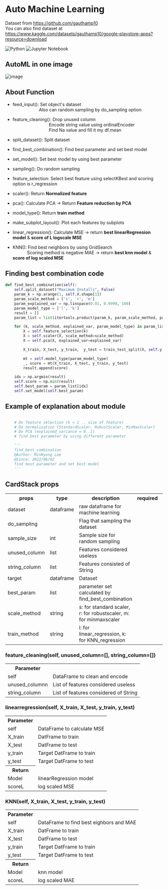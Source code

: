 # Auto Machine Learning
Dataset from https://github.com/gauthamp10  
You can also find dataset at https://www.kaggle.com/datasets/gauthamp10/google-playstore-apps?resource=download

![Python](https://img.shields.io/badge/python-3670A0?style=for-the-badge&logo=python&logoColor=ffdd54)
![Jupyter Notebook](https://img.shields.io/badge/jupyter-%23FA0F00.svg?style=for-the-badge&logo=jupyter&logoColor=white)

## AutoML in one image

![image](https://user-images.githubusercontent.com/71575861/174263501-a99f1445-e1a5-4704-a4b5-27f3bac7279a.png)

## About Function

- feed_input(): Set object's dataset  
      Also can random sampling by do_sampling option

- feature_cleaning(): Drop unused column  
        &nbsp;Encode string value using ordinalEncoder  
        &nbsp;Find Na value and fill it my df.mean

- split_dataset(): Split dataset

- find_best_combination(): Find best parameter and set best model

- set_model(): Set best model by using best parameter

- sampling(): Do random sampling

- feature_selection: Select best feature using selectKBest and scoring option is r_regression

- scaler(): Return **Normalized feature**

- pca(): Calculate PCA -> Return **Feature reduction by PCA**

- model_type(): Return **train method**

- make_subplot_layout(): Plot each features by subplots

- linear_regression(): Calculate MSE -> return **best linearRegreesion model** & **score of L logscale MSE**

- KNN(): Find best neighbors by using GridSearch  
   &nbsp;Scoring method is negative MAE -> return **best knn model** & **score of log scaled MSE**

## Finding best combination code

```python
def find_best_combination(self):
    self.split_dataset("Maximum Installs", False)
    param_k = np.arange(1, self.X.shape[1])
    param_scale_method = ['s', 'r', 'm']
    param_explained_var = np.linspace(0.01, 0.9999, 100)
    param_model_type = ['l', 'k']
    result = []
    param_list = list(itertools.product(param_k, param_scale_method, param_explained_var, param_model_type))

    for (k, scale_method, explained_var, param_model_type) in param_list:
        X = self.feature_selection(k)
        X = self.scaler(X, scale_method=scale_method)
        X = self.pca(X, explained_var=explained_var)

        X_train, X_test, y_train,  y_test = train_test_split(X, self.y, test_size = 0.2, random_state=7777)

        mt = self.model_type(param_model_type)
        _, score = mt(X_train, X_test, y_train, y_test)
        result.append(score)

    idx = np.argmin(result)
    self.score = np.min(result)
    self.best_param = param_list[idx]
    self.set_model(self.best_param)
```

## Example of explanation about module 

```python

    # Do feature selection (k = 1 .. size of feature)
    # Do normalization (StandardScaler, RobustScaler, MinMaxScaler)
    # Do PCA (explained_variance = 0..1)
    # find best parameter by using different parameter

    '''
    find_best_combination
    @Author: MinHyung Lee
    @Since: 2022/06/02
    find best parameter and set best model
    '''
```


## CardStack props

<table>
  <tr>
    <th>props</th>
    <th>type</th>
    <th>description</th>
    <th>required</th>
    <th>default</th>
  </tr>
  <tr>
    <td>dataset</td>
    <td>dataframe</td>
    <td>raw dataframe for machine learning</td>
    <td></td>
    <td>{}</td>
  </tr>
  <tr>
    <td>do_sampling</td>
    <td></td>
    <td>Flag that sampling the dataset</td>
    <td></td>
    <td>{}</td>
  </tr>
  <tr>
    <td>sample_size</td>
    <td>int</td>
    <td>Sample size for random sampling</td>
    <td></td>
    <td>{}</td>
  </tr>
  <tr>
    <td>unused_column</td>
    <td>list</td>
    <td>Features considered useless</td>
    <td></td>
    <td>[]</td>
  </tr>
  <tr>
    <td>string_column</td>
    <td>list</td>
    <td>Features consisted of String</td>
    <td></td>
    <td>[]</td>
  </tr>
  <tr>
    <td>target</td>
    <td>dataframe</td>
    <td>Dataset</td>
    <td></td>
    <td>{}</td>
  </tr>
  <tr>
    <td>best_param</td>
    <td>list</td>
    <td>parameter set calculated by find_best_combination</td>
    <td></td>
    <td>[]</td>
  </tr> 
  <tr>
    <td>scale_method</td>
    <td>string</td>
    <td>s: for standard scaler, r: for robustscaler, m: for minmaxscaler</td>
    <td></td>
    <td>"s"</td>
  </tr>
  <tr>
    <td>train_method</td>
    <td>string</td>
    <td>l: for linear_regression, k: for KNN_regression</td>
    <td></td>
    <td>""</td>
  </tr>
    
</table>

### feature_cleaning(self, unused_column=[], string_column=[])
<table>
    <tr>
        <th>Parameter</th>
    </tr>
    <tr>
        <td>self</td>
        <td>DataFrame to clean and encode</td>
    </tr>
    <tr>
        <td>unused_columnn</td>
        <td>List of features considered useless</td>
    </tr>
    <tr>
        <td>string_column</td>
        <td>List of features considered of String</td>
    </tr>
</table> 

### linearregression(self, X_train, X_test, y_train, y_test)
<table>
    <tr>
        <th>Parameter</th>
    </tr>
     <tr>
        <td>self</td>
        <td>DataFrame to calculate MSE</td>
    </tr>
    <tr>
        <td>X_train</td>
        <td>DatFrame to train</td>
    </tr>
    <tr>
        <td>X_test</td>
        <td>DatFrame to test</td>
    </tr>
    <tr>
        <td>y_train</td>
        <td>Target DatFrame to train</td>
    </tr>
    <tr>
        <td>y_test</td>
        <td>Target DatFrame to test</td>
    </tr>
    <tr>
        <th>Return</th>
    </tr>
    <tr>
        <td>Model</td>
        <td>linearRegression model</td>
    </tr> 
    <tr>
        <td>scoreL</td>
        <td>log scaled MSE</td>
    </tr>
</table>
    
    
### KNN(self, X_train, X_test, y_train, y_test)
<table>
    <tr>
        <th>Parameter</th>
    </tr>
     <tr>
        <td>self</td>
        <td>DataFrame to find best eighbors and MAE</td>
    </tr>
    <tr>
        <td>X_train</td>
        <td>DatFrame to train</td>
    </tr>
    <tr>
        <td>X_test</td>
        <td>DatFrame to test</td>
    </tr>
    <tr>
        <td>y_train</td>
        <td>Target DatFrame to train</td>
    </tr>
    <tr>
        <td>y_test</td>
        <td>Target DatFrame to test</td>
    </tr>
    <tr>
        <th>Return</th>
    </tr>
        <tr>
        <td>Model</td>
        <td>knn model</td>
    </tr> 
    <tr>
        <td>scoreL</td>
        <td>log scaled MAE</td>
    </tr>
</table>
